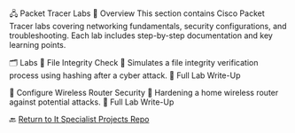 🖧 Packet Tracer Labs
📌 Overview
This section contains Cisco Packet Tracer labs covering networking fundamentals, security configurations, and troubleshooting. Each lab includes step-by-step documentation and key learning points.

🗂️ Labs
🔹 File Integrity Check
💾 Simulates a file integrity verification process using hashing after a cyber attack.
📂 Full Lab Write-Up

🔹 Configure Wireless Router Security
📶 Hardening a home wireless router against potential attacks.
📂 Full Lab Write-Up



🔙 [Return to It Specialist Projects Repo](https://github.com/proxymc/it-specialist-projects/blob/main/README.md)
